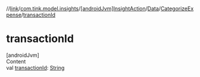 //[link](../../../../index.md)/[com.tink.model.insights](../../../index.md)/[[androidJvm]InsightAction](../../index.md)/[Data](../index.md)/[CategorizeExpense](index.md)/[transactionId](transaction-id.md)



# transactionId  
[androidJvm]  
Content  
val [transactionId](transaction-id.md): [String](https://kotlinlang.org/api/latest/jvm/stdlib/kotlin/-string/index.html)  



